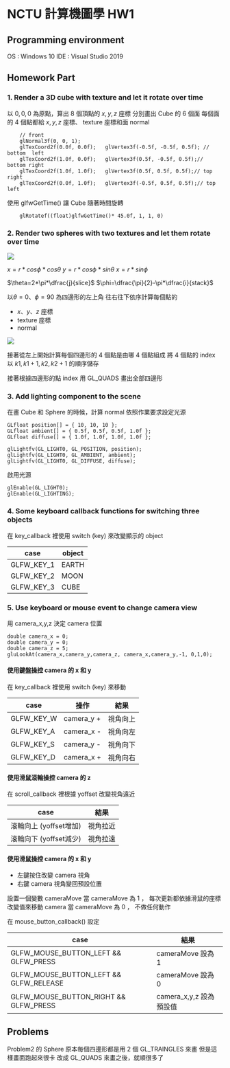 # NCTU 計算機圖學 HW1
## Programming environment
OS  : Windows 10
IDE : Visual Studio 2019

## Homework Part
### 1. Render a 3D cube with texture and let it rotate over time
以 $0,0,0$ 為原點，算出 8 個頂點的 $x,y,z$ 座標
分別畫出 Cube 的 6 個面
每個面的 4 個點都給 $x,y,z$ 座標、 texture 座標和面 normal
```
    // front
    glNormal3f(0, 0, 1);
    glTexCoord2f(0.0f, 0.0f);   glVertex3f(-0.5f, -0.5f, 0.5f); // bottom  left
    glTexCoord2f(1.0f, 0.0f);   glVertex3f(0.5f, -0.5f, 0.5f);// bottom right
    glTexCoord2f(1.0f, 1.0f);   glVertex3f(0.5f, 0.5f, 0.5f);// top right
    glTexCoord2f(0.0f, 1.0f);   glVertex3f(-0.5f, 0.5f, 0.5f);// top left
```
使用 glfwGetTime() 讓 Cube 隨著時間旋轉
```
    glRotatef((float)glfwGetTime()* 45.0f, 1, 1, 0)
``` 
### 2. Render two spheres with two textures and let them rotate over time
![](https://i.imgur.com/rTnP3GD.png)

$x=r*cos\phi*cos\theta$
$y=r*cos\phi*sin\theta$
$x=r*sin\phi$

$\theta=2*\pi*\dfrac{j}{slice}$
$\phi=\dfrac{\pi}{2}-\pi*\dfrac{i}{stack}$

以$\theta = 0$、$\phi = 90$ 為四邊形的左上角
往右往下依序計算每個點的
 - $x、y、z$ 座標
 - texture 座標
 - normal
 
![](https://i.imgur.com/jEEwOZm.png)

接著從左上開始計算每個四邊形的 4 個點是由哪 4 個點組成
將 4 個點的 index 以 $k1, k1+1, k2, k2+1$ 的順序儲存

接著根據四邊形的點 index 用 GL_QUADS 畫出全部四邊形


### 3. Add lighting component to the scene
在畫 Cube 和 Sphere 的時候，計算 normal 
依照作業要求設定光源
```
GLfloat position[] = { 10, 10, 10 };
GLfloat ambient[] = { 0.5f, 0.5f, 0.5f, 1.0f };
GLfloat diffuse[] = { 1.0f, 1.0f, 1.0f, 1.0f };

glLightfv(GL_LIGHT0, GL_POSITION, position);
glLightfv(GL_LIGHT0, GL_AMBIENT, ambient);
glLightfv(GL_LIGHT0, GL_DIFFUSE, diffuse);
```
啟用光源 
```
glEnable(GL_LIGHT0);
glEnable(GL_LIGHTING);
```
### 4. Some keyboard callback functions for switching three objects
在 key_callback 裡使用 switch (key) 來改變顯示的 object

| case       | object   |
| --------   | -------- | 
| GLFW_KEY_1 | EARTH    |
| GLFW_KEY_2 | MOON     | 
| GLFW_KEY_3 | CUBE     | 

    
### 5. Use keyboard or mouse event to change camera view
用 camera_x,y,z 決定 camera 位置
```
double camera_x = 0;
double camera_y = 0;
double camera_z = 5;
gluLookAt(camera_x,camera_y,camera_z, camera_x,camera_y,-1, 0,1,0);
```
#### 使用鍵盤操控 camera 的 x 和 y
在 key_callback 裡使用 switch (key) 來移動
    
| case       | 操作        | 結果 |
| --------   | ---------  | -------|
| GLFW_KEY_W | camera_y + | 視角向上 |
| GLFW_KEY_A | camera_x - | 視角向左 |
| GLFW_KEY_S | camera_y - | 視角向下 |
| GLFW_KEY_D | camera_x + | 視角向右 |
    
#### 使用滑鼠滾輪操控 camera 的 z
在 scroll_callback 裡根據 yoffset 改變視角遠近

| case     | 結果 |
| -------- | ------- |
| 滾輪向上 (yoffset增加) |視角拉近 |
| 滾輪向下 (yoffset減少) |視角拉遠 |

        
#### 使用滑鼠操控 camera 的 x 和 y
 - 左鍵按住改變 camera 視角
 - 右鍵 camera 視角變回預設位置

設置一個變數 cameraMove 
當 cameraMove 為 1 ， 每次更新都依據滑鼠的座標改變值來移動 camera 
當 cameraMove 為 0 ， 不做任何動作

在 mouse_button_callback() 設定

| case | 結果 | 
| -------- | -------- |
| GLFW_MOUSE_BUTTON_LEFT && GLFW_PRESS     | cameraMove 設為 1  |
| GLFW_MOUSE_BUTTON_LEFT && GLFW_RELEASE   | cameraMove 設為 0  | 
| GLFW_MOUSE_BUTTON_RIGHT && GLFW_PRESS    | camera_x,y,z 設為預設值   |


## Problems
Problem2 的 Sphere 原本每個四邊形都是用 2 個 GL_TRAINGLES 來畫
但是這樣畫面跑起來很卡 
改成 GL_QUADS 來畫之後，就順很多了
